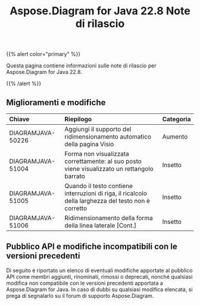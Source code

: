 ﻿---
title: Aspose.Diagram for Java 22.8 Note di rilascio
type: docs
weight: 20
url: /it/java/aspose-diagram-for-java-22-8-release-notes/
---
{{% alert color="primary" %}}

Questa pagina contiene informazioni sulle note di rilascio per Aspose.Diagram for Java 22.8.

{{% /alert %}}
## **Miglioramenti e modifiche**  ##

|**Chiave**|**Riepilogo**|**Categoria**|
|:- |:- |:- |
|DIAGRAMJAVA-50226|Aggiungi il supporto del ridimensionamento automatico della pagina Visio|Aumento|
|DIAGRAMJAVA-51004|Forma non visualizzata correttamente: al suo posto viene visualizzato un rettangolo barrato|Insetto|
|DIAGRAMJAVA-51005|Quando il testo contiene interruzioni di riga, il ricalcolo della larghezza del testo non è corretto|Insetto|
|DIAGRAMJAVA-51006|Ridimensionamento della forma della linea laterale [Cont.]|Insetto|

## **Pubblico API e modifiche incompatibili con le versioni precedenti**
Di seguito è riportato un elenco di eventuali modifiche apportate al pubblico API come membri aggiunti, rinominati, rimossi o deprecati, nonché qualsiasi modifica non compatibile con le versioni precedenti apportata a Aspose.Diagram for Java. In caso di dubbi su qualsiasi modifica elencata, si prega di segnalarlo su il forum di supporto Aspose.Diagram.